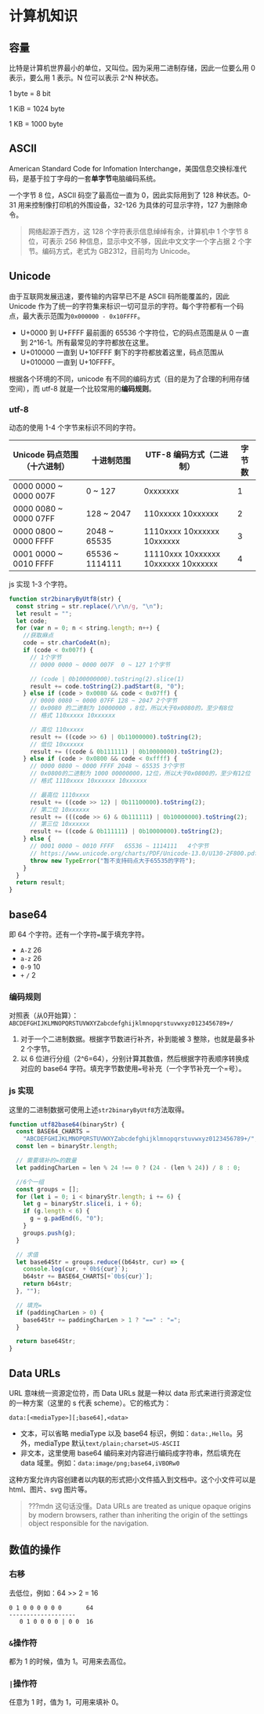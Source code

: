 # 计算机知识

## 容量

比特是计算机世界最小的单位，又叫位。因为采用二进制存储，因此一位要么用 0 表示，要么用 1 表示。N 位可以表示 2^N 种状态。

1 byte = 8 bit

1 KiB = 1024 byte

1 KB = 1000 byte

## ASCII

American Standard Code for Infomation Interchange，美国信息交换标准代码，是基于拉丁字母的一套**单字节**电脑编码系统。

一个字节 8 位，ASCII 码空了最高位一直为 0，因此实际用到了 128 种状态。0-31 用来控制像打印机的外围设备，32-126 为具体的可显示字符，127 为删除命令。

> 网络起源于西方，这 128 个字符表示信息绰绰有余，计算机中 1 个字节 8 位，可表示 256 种信息，显示中文不够，因此中文文字一个字占据 2 个字节。编码方式，老式为 GB2312，目前均为 Unicode。

## Unicode

由于互联网发展迅速，要传输的内容早已不是 ASCII 码所能覆盖的，因此 Unicode 作为了统一的字符集来标识一切可显示的字符。每个字符都有一个码点，最大表示范围为`0x000000 - 0x10FFFF`。

- U+0000 到 U+FFFF 最前面的 65536 个字符位，它的码点范围是从 0 一直到 2^16-1。所有最常见的字符都放在这里。
- U+010000 一直到 U+10FFFF 剩下的字符都放着这里，码点范围从 U+010000 一直到 U+10FFFF。

根据各个环境的不同，unicode 有不同的编码方式（目的是为了合理的利用存储空间），而 utf-8 就是一个比较常用的**编码规则**。

### utf-8

动态的使用 1-4 个字节来标识不同的字符。

| Unicode 码点范围（十六进制） | 十进制范围      | UTF-8 编码方式（二进制）            | 字节数 |
| ---------------------------- | --------------- | ----------------------------------- | ------ |
| 0000 0000 ~ 0000 007F        | 0 ~ 127         | 0xxxxxxx                            | 1      |
| 0000 0080 ~ 0000 07FF        | 128 ~ 2047      | 110xxxxx 10xxxxxx                   | 2      |
| 0000 0800 ~ 0000 FFFF        | 2048 ~ 65535    | 1110xxxx 10xxxxxx 10xxxxxx          | 3      |
| 0001 0000 ~ 0010 FFFF        | 65536 ~ 1114111 | 11110xxx 10xxxxxx 10xxxxxx 10xxxxxx | 4      |

js 实现 1-3 个字符。

```js
function str2binaryByUtf8(str) {
  const string = str.replace(/\r\n/g, "\n");
  let result = "";
  let code;
  for (var n = 0; n < string.length; n++) {
    //获取麻点
    code = str.charCodeAt(n);
    if (code < 0x007f) {
      // 1个字节
      // 0000 0000 ~ 0000 007F  0 ~ 127 1个字节

      // (code | 0b100000000).toString(2).slice(1)
      result += code.toString(2).padStart(8, "0");
    } else if (code > 0x0080 && code < 0x07ff) {
      // 0000 0080 ~ 0000 07FF 128 ~ 2047 2个字节
      // 0x0080 的二进制为 10000000 ，8位，所以大于0x0080的，至少有8位
      // 格式 110xxxxx 10xxxxxx

      // 高位 110xxxxx
      result += ((code >> 6) | 0b11000000).toString(2);
      // 低位 10xxxxxx
      result += ((code & 0b111111) | 0b10000000).toString(2);
    } else if (code > 0x0800 && code < 0xffff) {
      // 0000 0800 ~ 0000 FFFF 2048 ~ 65535 3个字节
      // 0x0800的二进制为 1000 00000000，12位，所以大于0x0800的，至少有12位
      // 格式 1110xxxx 10xxxxxx 10xxxxxx

      // 最高位 1110xxxx
      result += ((code >> 12) | 0b11100000).toString(2);
      // 第二位 10xxxxxx
      result += (((code >> 6) & 0b111111) | 0b10000000).toString(2);
      // 第三位 10xxxxxx
      result += ((code & 0b111111) | 0b10000000).toString(2);
    } else {
      // 0001 0000 ~ 0010 FFFF   65536 ~ 1114111   4个字节
      // https://www.unicode.org/charts/PDF/Unicode-13.0/U130-2F800.pdf
      throw new TypeError("暂不支持码点大于65535的字符");
    }
  }
  return result;
}
```

## base64

即 64 个字符。还有一个字符`=`属于填充字符。

- `A-Z` 26
- `a-z` 26
- `0-9` 10
- `+` `/` 2

### 编码规则

对照表（从0开始算）：`ABCDEFGHIJKLMNOPQRSTUVWXYZabcdefghijklmnopqrstuvwxyz0123456789+/`

1. 对于一个二进制数据。根据字节数进行补齐，补到能被 3 整除，也就是最多补 2 个字节。
2. 以 6 位进行分组（2^6=64），分别计算其数值，然后根据字符表顺序转换成对应的 base64 字符。填充字节数使用`=`号补充（一个字节补充一个=号）。

### js 实现
这里的二进制数据可使用上述`str2binaryByUtf8`方法取得。
```js
function utf82base64(binaryStr) {
  const BASE64_CHARTS =
    "ABCDEFGHIJKLMNOPQRSTUVWXYZabcdefghijklmnopqrstuvwxyz0123456789+/";
  const len = binaryStr.length;

  // 需要填补的=的数量
  let paddingCharLen = len % 24 !== 0 ? (24 - (len % 24)) / 8 : 0;

  //6个一组
  const groups = [];
  for (let i = 0; i < binaryStr.length; i += 6) {
    let g = binaryStr.slice(i, i + 6);
    if (g.length < 6) {
      g = g.padEnd(6, "0");
    }
    groups.push(g);
  }

  // 求值
  let base64Str = groups.reduce((b64str, cur) => {
    console.log(cur, +`0b${cur}`);
    b64str += BASE64_CHARTS[+`0b${cur}`];
    return b64str;
  }, "");

  // 填充=
  if (paddingCharLen > 0) {
    base64Str += paddingCharLen > 1 ? "==" : "=";
  }

  return base64Str;
}
```

## Data URLs

URL 意味统一资源定位符，而 Data URLs 就是一种以 data 形式来进行资源定位的一种方案（这里的 s 代表 scheme）。它的格式为：

```
data:[<mediaType>][;base64],<data>
```

- 文本，可以省略 mediaType 以及 base64 标识，例如：`data:,Hello`。另外，mediaType 默认`text/plain;charset=US-ASCII`
- 非文本，这里使用 base64 编码来对内容进行编码成字符串，然后填充在 data 域里。例如：`data:image/png;base64,iVBORw0`

这种方案允许内容创建者以内联的形式把小文件插入到文档中。这个小文件可以是 html、图片、svg 图片等。

> ???mdn 这句话没懂。Data URLs are treated as unique opaque origins by modern browsers, rather than inheriting the origin of the settings object responsible for the navigation.

## 数值的操作

### 右移

去低位，例如：64 >> 2 = 16

```
0 1 0 0 0 0 0 0       64
-------------------
   0 1 0 0 0 0 | 0 0  16
```

### `&`操作符

都为 1 的时候，值为 1。可用来去高位。

### `|`操作符

任意为 1 时，值为 1，可用来填补 0。
